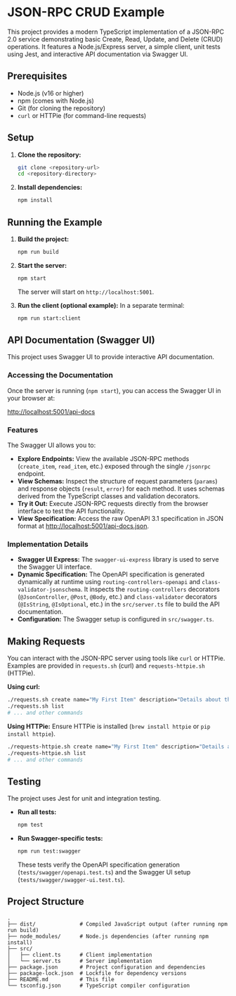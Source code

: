# JSON-RPC CRUD Example

This project provides a modern TypeScript implementation of a JSON-RPC 2.0 service demonstrating basic Create, Read, Update, and Delete (CRUD) operations. It features a Node.js/Express server, a simple client, unit tests using Jest, and interactive API documentation via Swagger UI.

## Prerequisites

- Node.js (v16 or higher)
- npm (comes with Node.js)
- Git (for cloning the repository)
- `curl` or HTTPie (for command-line requests)

## Setup

1.  **Clone the repository:**
    ```bash
    git clone <repository-url>
    cd <repository-directory>
    ```
2.  **Install dependencies:**
    ```bash
    npm install
    ```

## Running the Example

1.  **Build the project:**
    ```bash
    npm run build
    ```
2.  **Start the server:**
    ```bash
    npm start
    ```
    The server will start on `http://localhost:5001`.

3.  **Run the client (optional example):**
    In a separate terminal:
    ```bash
    npm run start:client
    ```

## API Documentation (Swagger UI)

This project uses Swagger UI to provide interactive API documentation.

### Accessing the Documentation

Once the server is running (`npm start`), you can access the Swagger UI in your browser at:

[http://localhost:5001/api-docs](http://localhost:5001/api-docs)

### Features

The Swagger UI allows you to:
*   **Explore Endpoints:** View the available JSON-RPC methods (`create_item`, `read_item`, etc.) exposed through the single `/jsonrpc` endpoint.
*   **View Schemas:** Inspect the structure of request parameters (`params`) and response objects (`result`, `error`) for each method. It uses schemas derived from the TypeScript classes and validation decorators.
*   **Try it Out:** Execute JSON-RPC requests directly from the browser interface to test the API functionality.
*   **View Specification:** Access the raw OpenAPI 3.1 specification in JSON format at [http://localhost:5001/api-docs.json](http://localhost:5001/api-docs.json).

### Implementation Details

*   **Swagger UI Express:** The `swagger-ui-express` library is used to serve the Swagger UI interface.
*   **Dynamic Specification:** The OpenAPI specification is generated dynamically at runtime using `routing-controllers-openapi` and `class-validator-jsonschema`. It inspects the `routing-controllers` decorators (`@JsonController`, `@Post`, `@Body`, etc.) and `class-validator` decorators (`@IsString`, `@IsOptional`, etc.) in the `src/server.ts` file to build the API documentation.
*   **Configuration:** The Swagger setup is configured in `src/swagger.ts`.

## Making Requests

You can interact with the JSON-RPC server using tools like `curl` or HTTPie. Examples are provided in `requests.sh` (curl) and `requests-httpie.sh` (HTTPie).

**Using curl:**
```bash
./requests.sh create name="My First Item" description="Details about the item"
./requests.sh list
# ... and other commands
```

**Using HTTPie:**
Ensure HTTPie is installed (`brew install httpie` or `pip install httpie`).
```bash
./requests-httpie.sh create name="My First Item" description="Details about the item"
./requests-httpie.sh list
# ... and other commands
```

## Testing

The project uses Jest for unit and integration testing.

*   **Run all tests:**
    ```bash
    npm test
    ```
*   **Run Swagger-specific tests:**
    ```bash
    npm run test:swagger
    ```
    These tests verify the OpenAPI specification generation (`tests/swagger/openapi.test.ts`) and the Swagger UI setup (`tests/swagger/swagger-ui.test.ts`).

## Project Structure

```
.
├── dist/              # Compiled JavaScript output (after running npm run build)
├── node_modules/      # Node.js dependencies (after running npm install)
├── src/
│   ├── client.ts      # Client implementation
│   └── server.ts      # Server implementation
├── package.json       # Project configuration and dependencies
├── package-lock.json  # Lockfile for dependency versions
├── README.md          # This file
└── tsconfig.json      # TypeScript compiler configuration
``` 